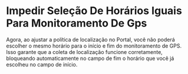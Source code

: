 # Impedir Seleção De Horários Iguais Para Monitoramento De Gps

Agora, ao ajustar a política de localização no Portal, você não poderá escolher o mesmo horário para o início e fim do monitoramento de GPS. Isso garante que a coleta de localização funcione corretamente, bloqueando automaticamente no campo de fim o horário que você já escolheu no campo de início.
